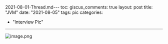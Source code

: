 2021-08-01-Thread.md---
toc:
giscus_comments: true
layout: post
title: "JVM"
date: "2021-08-05"
tags: pic
categories: 
  - "Interview Pic"
---

![image.png](https://raw.githubusercontent.com/zhengstar94/zhengstar94.github.io/main/_posts/2021/08/images/jvm.png)